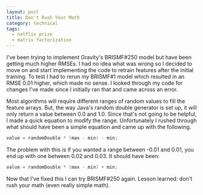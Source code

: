 ```yaml
---
layout: post
title: Don't Rush Your Math
category: technical
tags:
  - netflix prize
  - matrix factorization
---
```

I've been trying to implement Gravity's BRISMF#250 model but have been getting much higher RMSEs. I had no idea what was wrong so I decided to move on and start implementing the code to retrain features after the initial training. To test I had to rerun my BRISMF#1 model which resulted in an RMSE 0.01 higher, which made no sense. I looked through my code for changes I've made since I initially ran that and came across an error.

Most algorithms will require different ranges of random values to fill the feature arrays. But, the way Java's random double generator is set up, it will only return a value between 0.0 and 1.0. Since that's not going to be helpful, I made a quick equation to modify the range. Unfortunately I rushed through what should have been a simple equation and came up with the following.

```java
value = randomDouble * (max - min) - min;
```

The problem with this is if you wanted a range between -0.01 and 0.01, you end up with one between 0.02 and 0.03. It should have been:

```java
value = randomDouble * (max - min) + min;
```

Now that I've fixed this I can try BRISMF#250 again. Lesson learned: don't rush your math (even really simple math).
